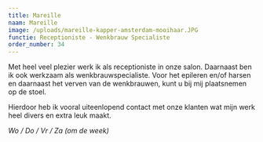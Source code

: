 ```yaml
---
title: Mareille
naam: Mareille
image: /uploads/mareille-kapper-amsterdam-mooihaar.JPG
functie: Receptioniste - Wenkbrauw Specialiste
order_number: 34
---
```


Met heel veel plezier werk ik als receptioniste in onze salon. Daarnaast ben ik ook werkzaam als wenkbrauwspecialiste. Voor het epileren en/of harsen en daarnaast het verven van de wenkbrauwen, kunt u bij mij plaatsnemen op de stoel.

Hierdoor heb ik vooral uiteenlopend contact met onze klanten wat mijn werk heel divers en extra leuk maakt.

*Wo / Do / Vr / Za (om de week)*